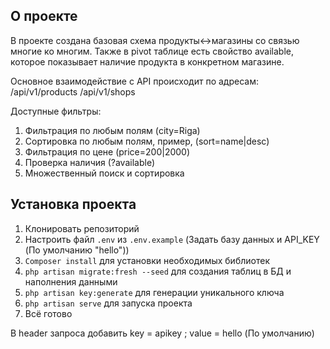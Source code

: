 ## О проекте

В проекте создана базовая схема продукты<->магазины со связью многие ко многим. Также в pivot таблице есть свойство available, которое показывает наличие продукта в конкретном магазине.

Основное взаимодействие с API происходит по адресам:
/api/v1/products 
/api/v1/shops

Доступные фильтры:
1. Фильтрация по любым полям (city=Riga)
2. Сортировка по любым полям, пример, (sort=name|desc)
3. Фильтрация по цене (price=200|2000)
4. Проверка наличия (?available)
5. Множественный поиск и сортировка

## Установка проекта

1. Клонировать репозиторий
2. Настроить файл `.env` из `.env.example` (Задать базу данных и API_KEY (По умолчанию "hello"))
3. `Composer install` для установки необходимых библиотек
4. `php artisan migrate:fresh --seed` для создания таблиц в БД и наполнения данными
5. `php artisan key:generate` для генерации уникального ключа
6. `php artisan serve` для запуска проекта
7. Всё готово

В header запроса добавить key = apikey ; value = hello (По умолчанию)
